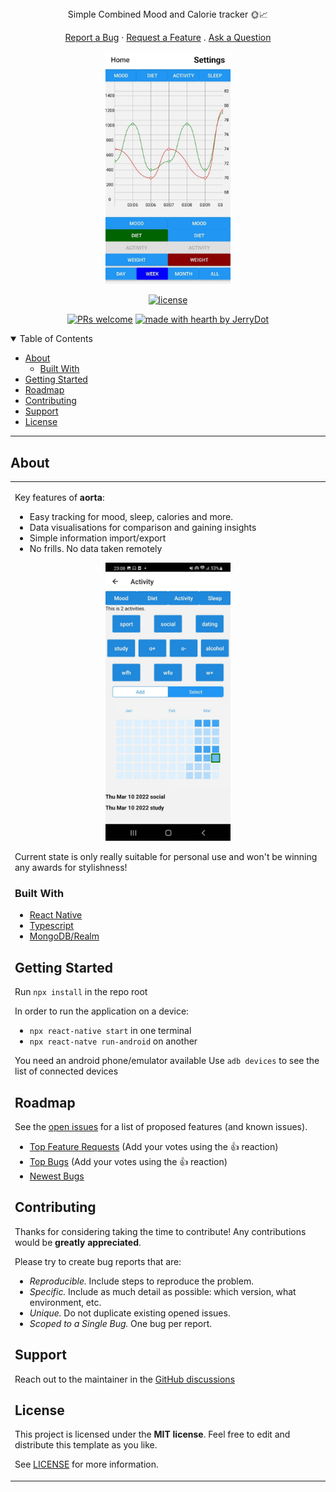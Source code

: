 <div align="center">
  Simple Combined Mood and Calorie tracker 🌞📈
  <br />

<a href="https://github.com/JerryDot/aorta/issues/new?assignees=&labels=bug&template=01_BUG_REPORT.md&title=bug%3A+">Report a Bug</a>
·
<a href="https://github.com/JerryDot/aorta/issues/new?assignees=&labels=enhancement&template=02_FEATURE_REQUEST.md&title=feat%3A+">Request a Feature</a>
.
<a href="https://github.com/JerryDot/aorta/discussions">Ask a Question</a>

</div>

<div align="center">
  <p align="center">
  <img 
    width="200"
    src="https://github.com/JerryDot/aorta/blob/master/examples/homeScreen.jpeg?raw=true" />
  </p>

[![license](https://img.shields.io/github/license/JerryDot/aorta.svg?style=flat-square)](LICENSE)

[![PRs welcome](https://img.shields.io/badge/PRs-welcome-ff69b4.svg?style=flat-square)](https://github.com/JerryDot/aorta/issues?q=is%3Aissue+is%3Aopen+label%3A%22help+wanted%22)
[![made with hearth by JerryDot](https://img.shields.io/badge/made%20with%20%E2%99%A5%20by-JerryDot-ff1414.svg?style=flat-square)](https://github.com/JerryDot)

</div>

<details open="open">
<summary>Table of Contents</summary>

- [About](#about)
  - [Built With](#built-with)
- [Getting Started](#getting-started)
- [Roadmap](#roadmap)
- [Contributing](#contributing)
- [Support](#support)
- [License](#license)

</details>

---

## About

<table>
<tr>
<td>

Key features of **aorta**:

- Easy tracking for mood, sleep, calories and more.
- Data visualisations for comparison and gaining insights
- Simple information import/export
- No frills. No data taken remotely

<p align="center">
  <img 
    width="200"
    src="https://github.com/JerryDot/aorta/blob/master/examples/dataEntry.jpeg?raw=true" />
</p>

Current state is only really suitable for personal use and won't be winning any awards for stylishness!

</details>

### Built With

- [React Native](https://reactnative.dev/)
- [Typescript](https://www.typescriptlang.org/)
- [MongoDB/Realm](https://docs.mongodb.com/realm/sdk/react-native/)

## Getting Started

Run `npx install` in the repo root

In order to run the application on a device:

- `npx react-native start` in one terminal
- `npx react-natve run-android` on another

You need an android phone/emulator available
Use `adb devices` to see the list of connected devices

## Roadmap

See the [open issues](https://github.com/JerryDot/aorta/issues) for a list of proposed features (and known issues).

- [Top Feature Requests](https://github.com/JerryDot/aorta/issues?q=label%3Aenhancement+is%3Aopen+sort%3Areactions-%2B1-desc) (Add your votes using the 👍 reaction)
- [Top Bugs](https://github.com/JerryDot/aorta/issues?q=is%3Aissue+is%3Aopen+label%3Abug+sort%3Areactions-%2B1-desc) (Add your votes using the 👍 reaction)
- [Newest Bugs](https://github.com/JerryDot/aorta/issues?q=is%3Aopen+is%3Aissue+label%3Abug)

## Contributing

Thanks for considering taking the time to contribute! Any contributions would be **greatly appreciated**.

Please try to create bug reports that are:

- _Reproducible._ Include steps to reproduce the problem.
- _Specific._ Include as much detail as possible: which version, what environment, etc.
- _Unique._ Do not duplicate existing opened issues.
- _Scoped to a Single Bug._ One bug per report.

## Support

Reach out to the maintainer in the [GitHub discussions](https://github.com/JerryDot/aorta/discussions)

## License

This project is licensed under the **MIT license**. Feel free to edit and distribute this template as you like.

See [LICENSE](LICENSE) for more information.
